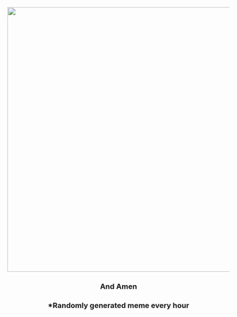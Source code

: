 <p align="center">
        <img src="https://i.redd.it/e15czzu31k591.png" width="600" height="600">
        </p>
        <h3 align="center">And Amen</h3>
        <h3 align="center">*Randomly generated meme every hour</h3>
    